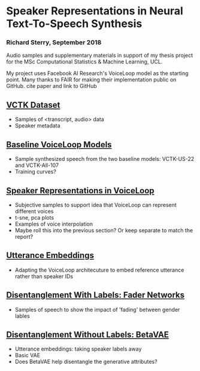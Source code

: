 
# Speaker Representations in Neural Text-To-Speech Synthesis
### Richard Sterry, September 2018
Audio samples and supplementary materials in support of my thesis project for the MSc Computational Statistics & Machine Learning, UCL.

My project uses Facebook AI Research's VoiceLoop model as the starting point. Many thanks to FAIR for making their implementation public on GitHub. 
cite paper and link to GitHub

## [VCTK Dataset](vctk.md)
* Samples of <transcript, audio> data
* Speaker metadata

## [Baseline VoiceLoop Models](voiceloop_baseline.md)
* Sample synthesized speech from the two baseline models: VCTK-US-22 and VCTK-All-107
* Training curves?

## [Speaker Representations in VoiceLoop](speakers_in_voiceloop.md)
* Subjective samples to support idea that VoiceLoop can represent different voices
* t-sne, pca plots
* Examples of voice interpolation
* Maybe roll this into the previous section? Or keep separate to match the report?

## [Utterance Embeddings](utterance_embeddings.md)
* Adapting the VoiceLoop architecuture to embed reference utterance rather than speaker IDs

## [Disentanglement With Labels: Fader Networks](fader_networks.md)
* Samples of speech to show the impact of 'fading' between gender lables

## [Disentanglement Without Labels: BetaVAE](betavae.md)
* Utterance embeddings: taking speaker labels away
* Basic VAE
* Does BetaVAE help disentangle the generative attributes?
